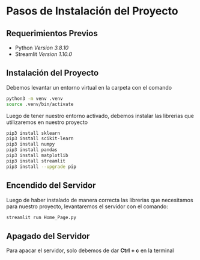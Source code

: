 # Pasos de Instalación del Proyecto
## Requerimientos Previos
- Python _Version 3.8.10_
- Streamlit _Version 1.10.0_

## Instalación del Proyecto
Debemos levantar un entorno virtual en la carpeta con el comando
```bash
python3 -m venv .venv
source .venv/bin/activate
```

Luego de tener nuestro entorno activado, debemos instalar las librerias que utilizaremos en nuestro proyecto
```bash
pip3 install sklearn
pip3 install scikit-learn 
pip3 install numpy 
pip3 install pandas 
pip3 install matplotlib
pip3 install streamlit
pip3 install --upgrade pip
```

## Encendido del Servidor
Luego de haber instalado de manera correcta las librerias que necesitamos para nuestro proyecto, levantaremos el servidor con el comando:
```bash
streamlit run Home_Page.py
```

## Apagado del Servidor
Para apacar el servidor, solo debemos de dar **Ctrl + c** en la terminal
